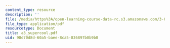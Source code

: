 ```yaml
---
content_type: resource
description: ''
file: /media/https%3A/open-learning-course-data-rc.s3.amazonaws.com/3-014-materials-laboratory-fall-2006/98d70d8d60a5baee8ca5836897b0b9b0_a3_supercool.pdf
file_type: application/pdf
resourcetype: Document
title: a3_supercool.pdf
uid: 98d70d8d-60a5-baee-8ca5-836897b0b9b0
---
```

